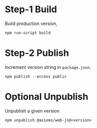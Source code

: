 # Step-1 Build
Build production version,

```
npm run-script build
```

# Step-2 Publish
Increment version string in `package.json`.
```
npm publish --access public
```

# Optional Unpublish
Unpublish a given version
```
npm unpublish @axioms/web-js@<version>
```